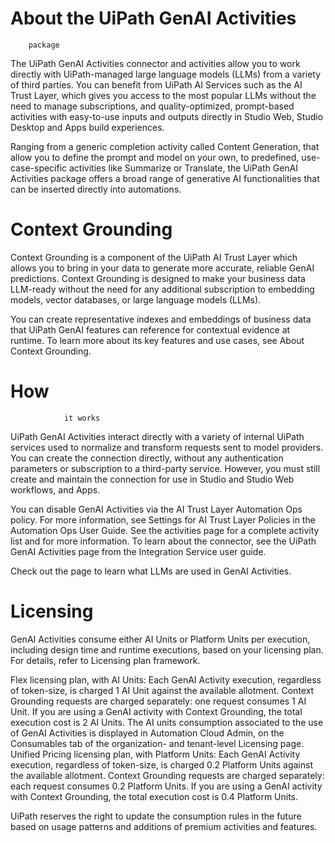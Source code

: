 ﻿# About the UiPath GenAI Activities
        package

The UiPath GenAI Activities connector and activities allow you to work directly with
            UiPath-managed large language models (LLMs) from a variety of third parties. You can
            benefit from UiPath AI Services such as the AI Trust Layer, which gives you access to
            the most popular LLMs without the need to manage subscriptions, and quality-optimized,
            prompt-based activities with easy-to-use inputs and outputs directly in Studio Web,
            Studio Desktop and Apps build experiences.

Ranging from a generic completion activity called Content Generation, that allow
            you to define the prompt and model on your own, to predefined, use-case-specific
            activities like Summarize or Translate, the UiPath GenAI Activities package offers a
            broad range of generative AI functionalities that can be inserted directly into
            automations.

# Context Grounding

Context Grounding is a
                component of the UiPath AI Trust Layer which allows you to bring in your data to
                generate more accurate, reliable GenAI predictions. Context Grounding is designed to make your business data LLM-ready without the need
                for any additional subscription to embedding models, vector databases, or large
                language models (LLMs).

You can create representative indexes and embeddings of business data that UiPath GenAI features
                can reference for contextual evidence at runtime. To learn more about its key
                features and use cases, see About Context Grounding.

# How
                it works

UiPath GenAI Activities interact directly with a variety of internal
            UiPath services used to normalize and transform requests sent to model providers. You
            can create the connection directly, without any authentication parameters or
            subscription to a third-party service. However, you must still create and maintain the
            connection for use in Studio and Studio Web workflows, and Apps.

You can disable GenAI Activities via the AI Trust Layer
                    Automation Ops policy. For more information, see Settings for AI Trust Layer Policies in the
                    Automation Ops User Guide. See the activities page for a
                complete activity list and  for more
                information. To learn about the connector, see the UiPath GenAI Activities page from the Integration
                Service user guide.

Check out the  page to learn what LLMs are
                used in GenAI Activities.

# Licensing

GenAI Activities consume either AI Units or Platform Units per execution, including
                design time and runtime executions, based on your licensing plan. For details, refer
                to Licensing plan framework.

Flex licensing plan, with AI
                        Units: Each GenAI Activity execution, regardless of token-size, is charged 1
                        AI Unit against the available allotment. Context Grounding requests are
                        charged separately: one request consumes 1 AI Unit. If you are using a GenAI
                        activity with Context Grounding, the total execution cost is 2 AI Units.
                            The AI units consumption associated to the use of GenAI Activities is
                            displayed in Automation Cloud Admin, on the Consumables tab of
                            the organization- and tenant-level Licensing page. Unified Pricing licensing
                        plan, with Platform Units: Each GenAI Activity execution, regardless of
                        token-size, is charged 0.2 Platform Units against the available allotment.
                        Context Grounding requests are charged separately: each request consumes 0.2
                        Platform Units. If you are using a GenAI activity with Context Grounding,
                        the total execution cost is 0.4 Platform Units.



UiPath reserves the right to update the consumption rules in the future
                    based on usage patterns and additions of premium activities and features.
